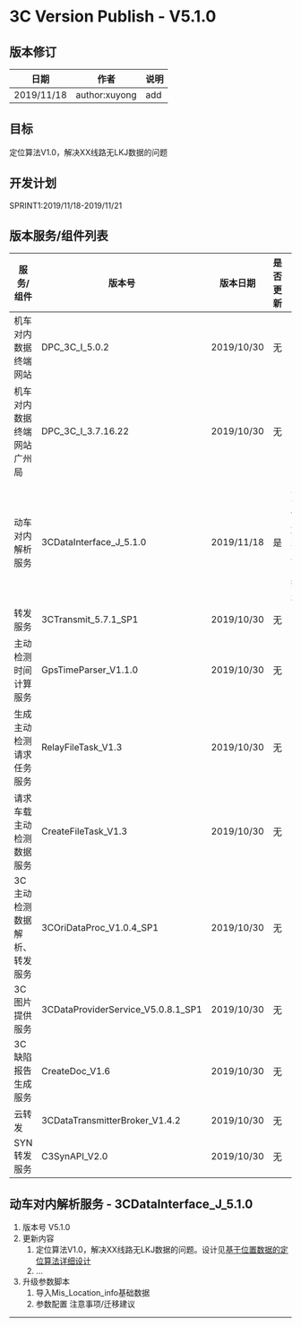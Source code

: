3C Version Publish - V5.1.0
=================
  
版本修订
-----------------------------------

日期 | 作者 |  说明
-|-|-
2019/11/18| author:xuyong| add

目标
-----------------------------------

定位算法V1.0，解决XX线路无LKJ数据的问题

开发计划
-----------------------------------

SPRINT1:2019/11/18-2019/11/21

版本服务/组件列表
-----------------------------------

服务/组件 | 版本号 | 版本日期 | 是否更新 |升级内容
-|-|-|-|-
 机车对内数据终端网站| DPC_3C_I_5.0.2 |2019/10/30| 无 |-
 机车对内数据终端网站广州局| DPC_3C_I_3.7.16.22 |2019/10/30| 无 |-
 动车对内解析服务| 3CDataInterface_J_5.1.0 |2019/11/18 | 是 |定位算法V1.0，解决XX线路无LKJ数据的问题
 转发服务| 3CTransmit_5.7.1_SP1 |2019/10/30| 无 |-
 主动检测时间计算服务| GpsTimeParser_V1.1.0 |2019/10/30| 无 |-
 生成主动检测请求任务服务| RelayFileTask_V1.3 |2019/10/30| 无 |-
 请求车载主动检测数据服务| CreateFileTask_V1.3|2019/10/30| 无 |-
 3C主动检测数据解析、转发服务| 3COriDataProc_V1.0.4_SP1|2019/10/30| 无 |-
 3C图片提供服务| 3CDataProviderService_V5.0.8.1_SP1|2019/10/30| 无 |-
 3C缺陷报告生成服务| CreateDoc_V1.6|2019/10/30| 无 |-
 云转发|3CDataTransmitterBroker_V1.4.2|2019/10/30| 无 |-
 SYN转发服务|C3SynAPI_V2.0|2019/10/30| 无 |-

动车对内解析服务 - 3CDataInterface_J_5.1.0
-----------------------------------

1. 版本号
V5.1.0
2. 更新内容
    1. 定位算法V1.0，解决XX线路无LKJ数据的问题。设计见[基于位置数据的定位算法详细设计](..\解析服务\01设计\基于位置数据的定位算法详细设计.md)  
    2. ...
3. 升级参数脚本
    1. 导入Mis_Location_info基础数据
    2. 参数配置
注意事项/迁移建议
-----------------------------------
